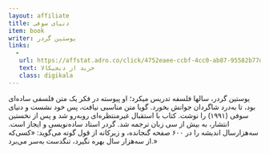 ```yaml
---
layout: affiliate
title: دنیای سوفی
item: book
writer: یوستین گردر
links:
  - 
   url: https://affstat.adro.co/click/4752eaee-ccbf-4cc0-ab87-95582b77d58b
   text: خرید از دیجیکالا
   class: digikala
---
```


یوستین گردر، سالها فلسفه تدریس میکرد؛ او پیوسته در فکر یک متن فلسفی ساده‌ای بود، تا به‌درد شاگردان جوانش بخورد. گویا متن مناسبی نیافت، پس خود نشست و دنیای سوفی (۱۹۹۱) را نوشت. کتاب با استقبال غیرمنتظره‌ای روبه‌رو شد و پس از نخستین انتشار، به بیش از سی زبان ترجمه‌ شد. گردر استاد ساده‌نویسی و ایجاز است. سه‌هزارسال اندیشه را در ۶۰۰ صفحه گنجانده، و زیرکانه از قول گوته می‌گوید: «کسی‌که از سه‌هزار سال بهره‌ نگیرد، تنگدست به‌سر می‌برد.»
